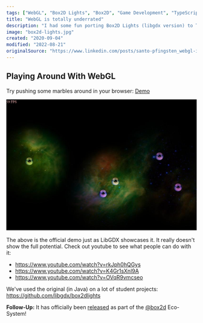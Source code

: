 ```yaml
---
tags: ["WebGL", "Box2D Lights", "Box2D", "Game Development", "TypeScript", "JavaScript", "Web Development", "Projects"]
title: "WebGL is totally underrated"
description: "I had some fun porting Box2D Lights (libgdx version) to TypeScript and WebGL."
image: "box2d-lights.jpg"
created: "2020-09-04"
modified: "2022-08-21"
originalSource: "https://www.linkedin.com/posts/santo-pfingsten_webgl-is-totally-underrated-had-some-fun-activity-6705414063314223104-A3hn"
---
```


## Playing Around With WebGL

Try pushing some marbles around in your browser: [Demo](https://lusito.github.io/box2d.ts/testbed/#/Lights#Official_Demo)

![Screenshot](box2d-lights.jpg)

The above is the official demo just as LibGDX showcases it. It really doesn't show the full potential. Check out youtube to see what people can do with it:

- https://www.youtube.com/watch?v=rkJph0hQGys
- https://www.youtube.com/watch?v=K4Gr1sXnl9A
- https://www.youtube.com/watch?v=OVqR9vmcseo

We've used the original (in Java) on a lot of student projects: https://github.com/libgdx/box2dlights

**Follow-Up:** It has officially been [released](https://blog.lusito.info/typescript-port-of-box2d-lights.html) as part of the [@box2d](https://lusito.github.io/box2d.ts/) Eco-System!
